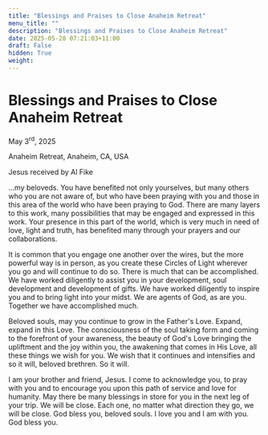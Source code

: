 ```yaml
---
title: "Blessings and Praises to Close Anaheim Retreat"
menu_title: ""
description: "Blessings and Praises to Close Anaheim Retreat"
date: 2025-05-28 07:21:03+11:00
draft: False
hidden: True
weight:
---
```

# Blessings and Praises to Close Anaheim Retreat

May 3<sup>rd</sup>, 2025

Anaheim Retreat, Anaheim, CA, USA

Jesus received by Al Fike

…my beloveds. You have benefited not only yourselves, but many others who you are not aware of, but who have been praying with you and those in this area of the world who have been praying to God. There are many layers to this work, many possibilities that may be engaged and expressed in this work. Your presence in this part of the world, which is very much in need of love, light and truth, has benefited many through your prayers and our collaborations.

It is common that you engage one another over the wires, but the more powerful way is in person, as you create these Circles of Light wherever you go and will continue to do so. There is much that can be accomplished. We have worked diligently to assist you in your development, soul development and development of gifts. We have worked diligently to inspire you and to bring light into your midst. We are agents of God, as are you. Together we have accomplished much.

Beloved souls, may you continue to grow in the Father's Love. Expand, expand in this Love. The consciousness of the soul taking form and coming to the forefront of your awareness, the beauty of God's Love bringing the upliftment and the joy within you, the awakening that comes in His Love, all these things we wish for you. We wish that it continues and intensifies and so it will, beloved brethren. So it will.

I am your brother and friend, Jesus. I come to acknowledge you, to pray with you and to encourage you upon this path of service and love for humanity. May there be many blessings in store for you in the next leg of your trip. We will be close. Each one, no matter what direction they go, we will be close. God bless you, beloved souls. I love you and I am with you. God bless you.
